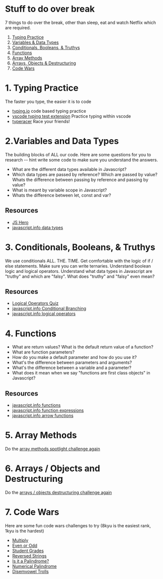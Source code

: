 # Stuff to do over break

7 things to do over the break, other than sleep, eat and watch Netflix which are required.

1. [Typing Practice](#1-typing-practice)
1. [Variables & Data Types](#2-variables-and-data-types)
1. [Conditionals, Booleans, & Truthys](#3-conditionals-booleans--truthys)
1. [Functions](#4-functions)
1. [Array Methods](#5-array-methods)
1. [Arrays, Objects & Destructuring](#6-arrays--objects-and-destructuring)
1. [Code Wars](#7-code-wars)

# 1. Typing Practice

The faster you type, the easier it is to code

- [typing.io](https://typing.io/) code based typing practice
- [vscode typing test extension](https://marketplace.visualstudio.com/items?itemName=Jeusto.warm-up-typing-test) Practice typing within vscode
- [typeracer](https://play.typeracer.com/) Race your friends!

# 2.Variables and Data Types

The building blocks of ALL our code. Here are some questions for you to research -- hint write some code to make sure you understand the answers.

- What are the different data types available in Javascript?
- Which data types are passed by reference? Which are passed by value? Whats the difference between passing by reference and passing by value?
- What is meant by variable scope in Javascript?
- Whats the difference between let, const and var?

## Resources

- [JS Hero](https://www.jshero.net/en/success.html)
- [javascript.info data types](https://javascript.info/data-types)

# 3. Conditionals, Booleans, & Truthys

We use conditionals ALL. THE. TIME. Get comfortable with the logic of if / else statements. Make sure you can write ternaries. Understand boolean logic and logical operators. Understand what data types in Javascript are "truthy" and which are "falsy". What does "truthy" and "falsy" even mean?

## Resources

- [Logical Operators Quiz](https://julienisbet.github.io/logical-operators-warm-up/)
- [javascript.info Conditional Branching](https://javascript.info/ifelse)
- [javascript.info logical operators](https://javascript.info/logical-operators)

# 4. Functions

- What are return values? What is the default return value of a function?
- What are function parameters?
- How do you make a default parameter and how do you use it?
- What's the difference between parameters and arguments?
- What's the difference between a variable and a parameter?
- What does it mean when we say "functions are first class objects" in Javascript?

## Resources

- [javascript.info functions](https://javascript.info/function-basics)
- [javascript.info function expressions](https://javascript.info/function-expressions)
- [javascript.info arrow functions](https://javascript.info/arrow-functions-basics)

# 5. Array Methods

Do the [array methods spotlight challenge again](https://github.com/alchemycodelab/react-spotlight-array-methods)

# 6. Arrays / Objects and Destructuring

Do the [arrays / objects destructuring challenge again ](https://github.com/alchemycodelab/react-spotlight-arrays-objects)

# 7. Code Wars

Here are some fun code wars challenges to try (8kyu is the easiest rank, 1kyu is the hardest)

- [Multiply](https://www.codewars.com/kata/50654ddff44f800200000004)
- [Even or Odd](https://www.codewars.com/kata/53da3dbb4a5168369a0000fe)
- [Student Grades](https://www.codewars.com/kata/5ad0d8356165e63c140014d4)
- [Reversed Strings](https://www.codewars.com/kata/5168bb5dfe9a00b126000018)
- [Is it a Palindrome?](https://www.codewars.com/kata/57a1fd2ce298a731b20006a4)
- [Numerical Palindrome](https://www.codewars.com/kata/58ba6fece3614ba7c200017f)
- [Disemvowel Trolls](https://www.codewars.com/kata/52fba66badcd10859f00097e)
